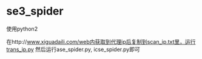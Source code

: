 # se3_spider
使用python2

在http://www.xiguadaili.com/web内获取到代理ip后复制到scan_ip.txt里，运行trans_ip.py
然后运行ase_spider.py, icse_spider.py即可

